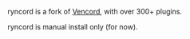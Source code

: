 ryncord is a fork of [Vencord](https://github.com/Vendicated/Vencord), with over 300+ plugins.

ryncord is manual install only (for now).
